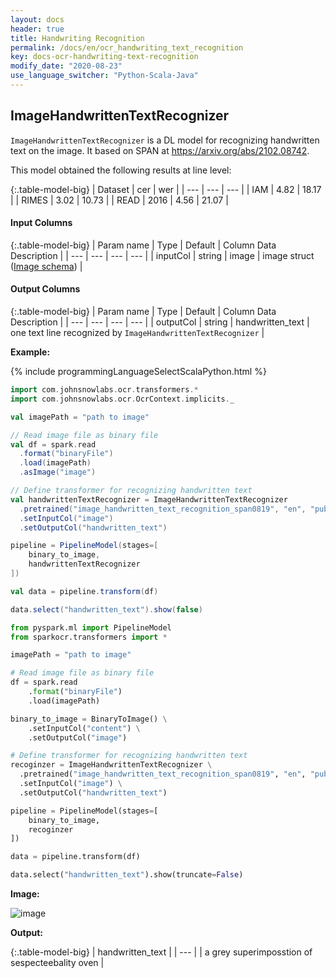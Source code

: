 ```yaml
---
layout: docs
header: true
title: Handwriting Recognition
permalink: /docs/en/ocr_handwriting_text_recognition
key: docs-ocr-handwriting-text-recognition
modify_date: "2020-08-23"
use_language_switcher: "Python-Scala-Java"
---
```


## ImageHandwrittenTextRecognizer

`ImageHandwrittenTextRecognizer` is a DL model for recognizing handwritten text on the image.
It based on SPAN at https://arxiv.org/abs/2102.08742.

This model obtained the following results at line level:

{:.table-model-big}
| Dataset	| cer |	wer |
| --- | --- | --- |
| IAM	| 4.82	| 18.17 |
| RIMES	| 3.02	| 10.73 |
| READ | 2016	| 4.56	| 21.07 |


#### Input Columns

{:.table-model-big}
| Param name | Type | Default | Column Data Description |
| --- | --- | --- | --- |
| inputCol | string | image | image struct ([Image schema](ocr_structures#image-schema)) |


#### Output Columns

{:.table-model-big}
| Param name | Type | Default | Column Data Description |
| --- | --- | --- | --- |
| outputCol | string | handwritten_text | one text line recognized by `ImageHandwrittenTextRecognizer` |


**Example:**

<div class="tabs-box pt0" markdown="1">

{% include programmingLanguageSelectScalaPython.html %}

```scala
import com.johnsnowlabs.ocr.transformers.*
import com.johnsnowlabs.ocr.OcrContext.implicits._

val imagePath = "path to image"

// Read image file as binary file
val df = spark.read
  .format("binaryFile")
  .load(imagePath)
  .asImage("image")

// Define transformer for recognizing handwritten text
val handwrittenTextRecognizer = ImageHandwrittenTextRecognizer
  .pretrained("image_handwritten_text_recognition_span0819", "en", "public/ocr/models")
  .setInputCol("image")
  .setOutputCol("handwritten_text")

pipeline = PipelineModel(stages=[
    binary_to_image,
    handwrittenTextRecognizer
])

val data = pipeline.transform(df)

data.select("handwritten_text").show(false)
```

```python
from pyspark.ml import PipelineModel
from sparkocr.transformers import *

imagePath = "path to image"

# Read image file as binary file
df = spark.read 
    .format("binaryFile")
    .load(imagePath)

binary_to_image = BinaryToImage() \
    .setInputCol("content") \
    .setOutputCol("image")

# Define transformer for recognizing handwritten text
recoginzer = ImageHandwrittenTextRecognizer \
  .pretrained("image_handwritten_text_recognition_span0819", "en", "public/ocr/models") \
  .setInputCol("image") \
  .setOutputCol("handwritten_text")

pipeline = PipelineModel(stages=[
    binary_to_image,
    recoginzer
])

data = pipeline.transform(df)

data.select("handwritten_text").show(truncate=False)
```

</div>

**Image:**

![image](/assets/images/ocr/htr_test_2907.png)

**Output:**

{:.table-model-big}
| handwritten_text |
| --- |
| a grey superimposstion of sespecteebality oven |